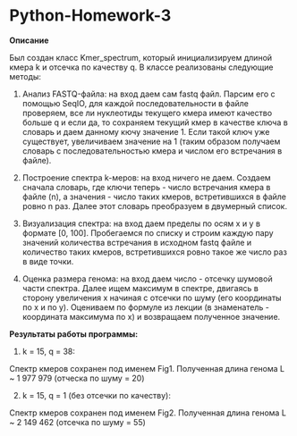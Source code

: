 # Python-Homework-3

**Описание**

Был создан класс Kmer_spectrum, который инициализируем длиной кмера k и отсечка по качеству q.
В классе реализованы следующие методы:

1. Анализ FASTQ-файла: на вход даем сам fastq файл.
Парсим его с помощью SeqIO, для каждой последовательности в файле проверяем, все ли нуклеотиды текущего кмера имеют качество больше q и если да, то сохраняем текущий кмер в качестве ключа в словарь и даем данному кючу значение 1. Если такой ключ уже существует, увеличиваем значение на 1 (таким образом получаем словарь с последовательностью кмера и числом его встречания в файле).

2. Построение спектра k-меров: на вход ничего не даем.
Создаем сначала словарь, где ключи теперь - число встречания кмера в файле (n), а значения - число таких кмеров, встретившихся в файле ровно n раз.
Далее этот словарь преобразуем в двумерный список.

3. Визуализация спектра: на вход даем пределы по осям х и у в формате [0, 100].
Пробегаемся по списку и строим каждую пару значений количества встречания в исходном fastq файле и количество таких кмеров, встретившихся ровно такое же число раз в виде точки.

4. Оценка размера генома: на вход даем число - отсечку шумовой части спектра.
Далее ищем максимум в спектре, двигаясь в сторону увеличения х начиная с отсечки по шуму (его координаты по х и по у).
Оцениваем по формуле из лекции (в знаменатель - координата максимума по х) и возвращаем полученное значение.

**Результаты работы программы:**

1) k = 15, q = 38:

Спектр кмеров сохранен под именем Fig1. 
Полученная длина генома L ~  1 977 979 (отческа по шуму = 20)

2) k = 15, q = 1 (без отсечки по качеству):

Спектр кмеров сохранен под именем Fig2. 
Полученная длина генома L ~ 2 149 462 (отсечка по шуму = 55)
